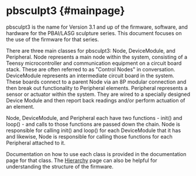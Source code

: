 pbsculpt3                         {#mainpage}
============

pbsculpt3 is the name for Version 3.1 and up of the firmware, software, and hardware for the PBAI/LASG sculpture series.
This document focuses on the use of the firmware for that series.

There are three main classes for pbsculpt3: Node, DeviceModule, and Peripheral.
Node represents a main node within the system, consisting of a Teensy microcontroller and communication equipment on a circuit board stack. These are often referred to as "Control Nodes" in conversation.
DeviceModule represents an intermediate circuit board in the system. These boards connect to a parent Node via an 8P modular connection and then break out functionality to Peripheral elements.
Peripheral represents a sensor or actuator within the system. They are wired to a specially designed Device Module and then report back readings and/or perform actuation of an element.

Node, DeviceModule, and Peripheral each have two functions - init() and loop() - and calls to those functions are passed down the chain. Node is responsible for calling init() and loop() for each DeviceModule that it has and likewise, Node is responsible for calling those functions for each Peripheral attached to it.

Documentation on how to use each class is provided in the documentation page for that class.
The <a href="hierarchy.html">Hierarchy</a> page can also be helpful for understanding the structure of the firmware.